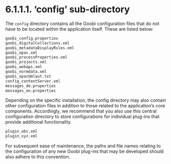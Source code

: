 # 6.1.1.1. ‘config’ sub-directory

The `config` directory contains all the Goobi configuration files that do not have to be located within the application itself. These are listed below:

```bash
goobi_config.properties
goobi_digitalCollections.xml
goobi_metadataDisplayRules.xml
goobi_opac.xml
goobi_processProperties.xml
goobi_projects.xml
goobi_webapi.xml
goobi_normdata.xml
goobi_opacUmlaut.txt
config_contentServer.xml
messages_de.properties
messages_en.properties
```

Depending on the specific installation, the config directory may also contain other configuration files in addition to those related to the application’s core components. Accordingly, we recommend that you also use this central configuration directory to store configurations for individual plug-ins that provide additional functionality.

```bash
plugin_abc.xml
plugin_xyz.xml
```

For subsequent ease of maintenance, the paths and file names relating to the configuration of any new Goobi plug-ins that may be developed should also adhere to this convention.

